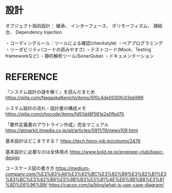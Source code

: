 # 設計

オブジェクト指向設計：
継承、
インターフェース、
ポリモーフィズム、
疎結合、
Dependency Injection


・コーディングルール：ツールによる確認(checkstyle)
・ペアプログラミング
・リーダビリティ(コードの読みやすさ)
・テストコード(Mock、Testing frameworkなど)
・静的解析ツール(SonarQube)
・ドキュメンテーション

# REFERENCE
『システム設計の謎を解く』を読んだまとめ
https://qiita.com/NagaokaKenichi/items/5f0c4de0030fc03eb999

システム設計の流れ・設計書の構成メモ
https://qiita.com/chocode/items/fd51dd8f561e2a0fbd70


「要件定義書のアウトライン作成」完全マニュアル
https://atmarkit.itmedia.co.jp/ait/articles/0911/19/news109.html


基本設計はどこまでする？
https://tech.hipro-job.jp/column/2478

基本設計に必要なのは全体視点
https://www.bold.ne.jp/engineer-club/basic-design



ユースケース図の書き方
https://medium-company.com/%E3%83%A6%E3%83%BC%E3%82%B9%E3%82%B1%E3%83%BC%E3%82%B9%E5%9B%B3%E3%81%AE%E6%9B%B8%E3%81%8D%E6%96%B9/
https://cacoo.com/ja/blog/what-is-use-case-diagram/

